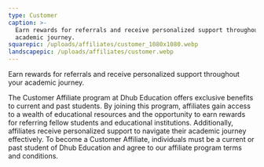 ```yaml
---
type: Customer
caption: >-
  Earn rewards for referrals and receive personalized support throughout your
  academic journey.
squarepic: /uploads/affiliates/customer_1080x1080.webp
landscapepic: /uploads/affiliates/customer.webp
---
```


Earn rewards for referrals and receive personalized support throughout your academic journey.

The Customer Affiliate program at Dhub Education offers exclusive benefits to current and past students. By joining this program, affiliates gain access to a wealth of educational resources and the opportunity to earn rewards for referring fellow students and educational institutions. Additionally, affiliates receive personalized support to navigate their academic journey effectively. To become a Customer Affiliate, individuals must be a current or past student of Dhub Education and agree to our affiliate program terms and conditions.
